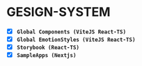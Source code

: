 # GESIGN-SYSTEM

- [x] **`Global Components (ViteJS React-TS)`**
- [x] **`Global EmotionStyles (ViteJS React-TS)`**
- [x] **`Storybook (React-TS)`**
- [x] **`SampleApps (Nextjs)`**

